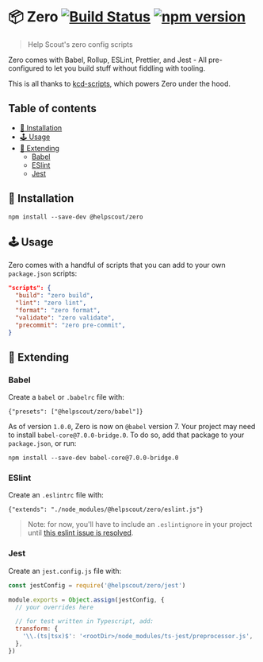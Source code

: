 # 📦 Zero [![Build Status](https://travis-ci.org/helpscout/zero.svg?branch=master)](https://travis-ci.org/helpscout/zero) [![npm version](https://badge.fury.io/js/%40helpscout%2Fzero.svg)](https://badge.fury.io/js/%40helpscout%2Fzero)

> Help Scout's zero config scripts

Zero comes with Babel, Rollup, ESLint, Prettier, and Jest - All pre-configured to let you build stuff without fiddling with tooling.

This is all thanks to [kcd-scripts](https://github.com/kentcdodds/kcd-scripts), which powers Zero under the hood.

## Table of contents

<!-- START doctoc generated TOC please keep comment here to allow auto update -->
<!-- DON'T EDIT THIS SECTION, INSTEAD RE-RUN doctoc TO UPDATE -->

- [🔧 Installation](#-installation)
- [🕹 Usage](#%F0%9F%95%B9-usage)
- [🙌 Extending](#-extending)
  - [Babel](#babel)
  - [ESlint](#eslint)
  - [Jest](#jest)

<!-- END doctoc generated TOC please keep comment here to allow auto update -->

## 🔧 Installation

```
npm install --save-dev @helpscout/zero
```

## 🕹 Usage

Zero comes with a handful of scripts that you can add to your own `package.json` scripts:

```json
"scripts": {
  "build": "zero build",
  "lint": "zero lint",
  "format": "zero format",
  "validate": "zero validate",
  "precommit": "zero pre-commit",
}
```

## 🙌 Extending

### Babel

Create a `babel` or `.babelrc` file with:

```
{"presets": ["@helpscout/zero/babel"]}
```

As of version `1.0.0`, Zero is now on `@babel` version 7. Your project may need to install `babel-core@7.0.0-bridge.0`. To do so, add that package to your `package.json`, or run:

```
npm install --save-dev babel-core@7.0.0-bridge.0
```

### ESlint

Create an `.eslintrc` file with:

```
{"extends": "./node_modules/@helpscout/zero/eslint.js"}
```

> Note: for now, you'll have to include an `.eslintignore` in your project until
> [this eslint issue is resolved](https://github.com/eslint/eslint/issues/9227).

### Jest

Create an `jest.config.js` file with:

```javascript
const jestConfig = require('@helpscout/zero/jest')

module.exports = Object.assign(jestConfig, {
  // your overrides here

  // for test written in Typescript, add:
  transform: {
    '\\.(ts|tsx)$': '<rootDir>/node_modules/ts-jest/preprocessor.js',
  },
})
```

